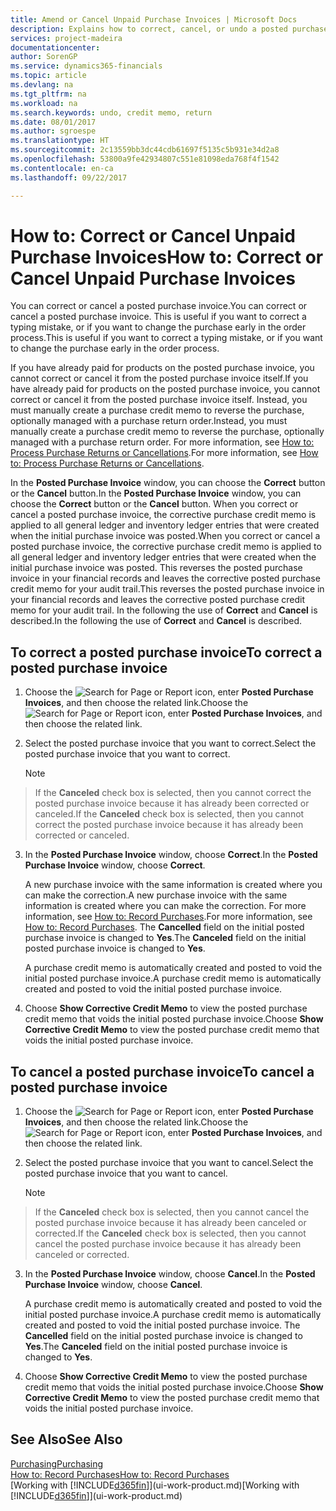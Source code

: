 ```yaml
---
title: Amend or Cancel Unpaid Purchase Invoices | Microsoft Docs
description: Explains how to correct, cancel, or undo a posted purchase invoice and automatically create a purchase credit memo.
services: project-madeira
documentationcenter: 
author: SorenGP
ms.service: dynamics365-financials
ms.topic: article
ms.devlang: na
ms.tgt_pltfrm: na
ms.workload: na
ms.search.keywords: undo, credit memo, return
ms.date: 08/01/2017
ms.author: sgroespe
ms.translationtype: HT
ms.sourcegitcommit: 2c13559bb3dc44cdb61697f5135c5b931e34d2a8
ms.openlocfilehash: 53800a9fe42934807c551e81098eda768f4f1542
ms.contentlocale: en-ca
ms.lasthandoff: 09/22/2017

---
```

# <a name="how-to-correct-or-cancel-unpaid-purchase-invoices"></a><span data-ttu-id="8ecbd-103">How to: Correct or Cancel Unpaid Purchase Invoices</span><span class="sxs-lookup"><span data-stu-id="8ecbd-103">How to: Correct or Cancel Unpaid Purchase Invoices</span></span>
<span data-ttu-id="8ecbd-104">You can correct or cancel a posted purchase invoice.</span><span class="sxs-lookup"><span data-stu-id="8ecbd-104">You can correct or cancel a posted purchase invoice.</span></span> <span data-ttu-id="8ecbd-105">This is useful if you want to correct a typing mistake, or if you want to change the purchase early in the order process.</span><span class="sxs-lookup"><span data-stu-id="8ecbd-105">This is useful if you want to correct a typing mistake, or if you want to change the purchase early in the order process.</span></span>

<span data-ttu-id="8ecbd-106">If you have already paid for products on the posted purchase invoice, you cannot correct or cancel it from the posted purchase invoice itself.</span><span class="sxs-lookup"><span data-stu-id="8ecbd-106">If you have already paid for products on the posted purchase invoice, you cannot correct or cancel it from the posted purchase invoice itself.</span></span> <span data-ttu-id="8ecbd-107">Instead, you must manually create a purchase credit memo to reverse the purchase, optionally managed with a purchase return order.</span><span class="sxs-lookup"><span data-stu-id="8ecbd-107">Instead, you must manually create a purchase credit memo to reverse the purchase, optionally managed with a purchase return order.</span></span> <span data-ttu-id="8ecbd-108">For more information, see [How to: Process Purchase Returns or Cancellations](purchasing-how-process-purchase-returns-cancellations.md).</span><span class="sxs-lookup"><span data-stu-id="8ecbd-108">For more information, see [How to: Process Purchase Returns or Cancellations](purchasing-how-process-purchase-returns-cancellations.md).</span></span>

<span data-ttu-id="8ecbd-109">In the **Posted Purchase Invoice** window, you can choose the **Correct** button or the **Cancel** button.</span><span class="sxs-lookup"><span data-stu-id="8ecbd-109">In the **Posted Purchase Invoice** window, you can choose the **Correct** button or the **Cancel** button.</span></span> <span data-ttu-id="8ecbd-110">When you correct or cancel a posted purchase invoice, the corrective purchase credit memo is applied to all general ledger and inventory ledger entries that were created when the initial purchase invoice was posted.</span><span class="sxs-lookup"><span data-stu-id="8ecbd-110">When you correct or cancel a posted purchase invoice, the corrective purchase credit memo is applied to all general ledger and inventory ledger entries that were created when the initial purchase invoice was posted.</span></span> <span data-ttu-id="8ecbd-111">This reverses the posted purchase invoice in your financial records and leaves the corrective posted purchase credit memo for your audit trail.</span><span class="sxs-lookup"><span data-stu-id="8ecbd-111">This reverses the posted purchase invoice in your financial records and leaves the corrective posted purchase credit memo for your audit trail.</span></span> <span data-ttu-id="8ecbd-112">In the following the use of **Correct** and **Cancel** is described.</span><span class="sxs-lookup"><span data-stu-id="8ecbd-112">In the following the use of **Correct** and **Cancel** is described.</span></span>

## <a name="to-correct-a-posted-purchase-invoice"></a><span data-ttu-id="8ecbd-113">To correct a posted purchase invoice</span><span class="sxs-lookup"><span data-stu-id="8ecbd-113">To correct a posted purchase invoice</span></span>
1. <span data-ttu-id="8ecbd-114">Choose the ![Search for Page or Report](media/ui-search/search_small.png "Search for Page or Report icon") icon, enter **Posted Purchase Invoices**, and then choose the related link.</span><span class="sxs-lookup"><span data-stu-id="8ecbd-114">Choose the ![Search for Page or Report](media/ui-search/search_small.png "Search for Page or Report icon") icon, enter **Posted Purchase Invoices**, and then choose the related link.</span></span>  
2. <span data-ttu-id="8ecbd-115">Select the posted purchase invoice that you want to correct.</span><span class="sxs-lookup"><span data-stu-id="8ecbd-115">Select the posted purchase invoice that you want to correct.</span></span>  

    > [!NOTE]  
>   <span data-ttu-id="8ecbd-116">If the **Canceled** check box is selected, then you cannot correct the posted purchase invoice because it has already been corrected or canceled.</span><span class="sxs-lookup"><span data-stu-id="8ecbd-116">If the **Canceled** check box is selected, then you cannot correct the posted purchase invoice because it has already been corrected or canceled.</span></span>
3. <span data-ttu-id="8ecbd-117">In the **Posted Purchase Invoice** window, choose **Correct**.</span><span class="sxs-lookup"><span data-stu-id="8ecbd-117">In the **Posted Purchase Invoice** window, choose **Correct**.</span></span>

    <span data-ttu-id="8ecbd-118">A new purchase invoice with the same information is created where you can make the correction.</span><span class="sxs-lookup"><span data-stu-id="8ecbd-118">A new purchase invoice with the same information is created where you can make the correction.</span></span> <span data-ttu-id="8ecbd-119">For more information, see [How to: Record Purchases](purchasing-how-record-purchases.md).</span><span class="sxs-lookup"><span data-stu-id="8ecbd-119">For more information, see [How to: Record Purchases](purchasing-how-record-purchases.md).</span></span> <span data-ttu-id="8ecbd-120">The **Cancelled** field on the initial posted purchase invoice is changed to **Yes**.</span><span class="sxs-lookup"><span data-stu-id="8ecbd-120">The **Canceled** field on the initial posted purchase invoice is changed to **Yes**.</span></span>

    <span data-ttu-id="8ecbd-121">A purchase credit memo is automatically created and posted to void the initial posted purchase invoice.</span><span class="sxs-lookup"><span data-stu-id="8ecbd-121">A purchase credit memo is automatically created and posted to void the initial posted purchase invoice.</span></span>
4. <span data-ttu-id="8ecbd-122">Choose **Show Corrective Credit Memo** to view the posted purchase credit memo that voids the initial posted purchase invoice.</span><span class="sxs-lookup"><span data-stu-id="8ecbd-122">Choose **Show Corrective Credit Memo** to view the posted purchase credit memo that voids the initial posted purchase invoice.</span></span>

## <a name="to-cancel-a-posted-purchase-invoice"></a><span data-ttu-id="8ecbd-123">To cancel a posted purchase invoice</span><span class="sxs-lookup"><span data-stu-id="8ecbd-123">To cancel a posted purchase invoice</span></span>
1. <span data-ttu-id="8ecbd-124">Choose the ![Search for Page or Report](media/ui-search/search_small.png "Search for Page or Report icon") icon, enter **Posted Purchase Invoices**, and then choose the related link.</span><span class="sxs-lookup"><span data-stu-id="8ecbd-124">Choose the ![Search for Page or Report](media/ui-search/search_small.png "Search for Page or Report icon") icon, enter **Posted Purchase Invoices**, and then choose the related link.</span></span>  
2. <span data-ttu-id="8ecbd-125">Select the posted purchase invoice that you want to cancel.</span><span class="sxs-lookup"><span data-stu-id="8ecbd-125">Select the posted purchase invoice that you want to cancel.</span></span>

    > [!NOTE]  
>   <span data-ttu-id="8ecbd-126">If the **Canceled** check box is selected, then you cannot cancel the posted purchase invoice because it has already been canceled or corrected.</span><span class="sxs-lookup"><span data-stu-id="8ecbd-126">If the **Canceled** check box is selected, then you cannot cancel the posted purchase invoice because it has already been canceled or corrected.</span></span>
3. <span data-ttu-id="8ecbd-127">In the **Posted Purchase Invoice** window, choose **Cancel**.</span><span class="sxs-lookup"><span data-stu-id="8ecbd-127">In the **Posted Purchase Invoice** window, choose **Cancel**.</span></span>

    <span data-ttu-id="8ecbd-128">A purchase credit memo is automatically created and posted to void the initial posted purchase invoice.</span><span class="sxs-lookup"><span data-stu-id="8ecbd-128">A purchase credit memo is automatically created and posted to void the initial posted purchase invoice.</span></span> <span data-ttu-id="8ecbd-129">The **Cancelled** field on the initial posted purchase invoice is changed to **Yes**.</span><span class="sxs-lookup"><span data-stu-id="8ecbd-129">The **Canceled** field on the initial posted purchase invoice is changed to **Yes**.</span></span>
4. <span data-ttu-id="8ecbd-130">Choose **Show Corrective Credit Memo** to view the posted purchase credit memo that voids the initial posted purchase invoice.</span><span class="sxs-lookup"><span data-stu-id="8ecbd-130">Choose **Show Corrective Credit Memo** to view the posted purchase credit memo that voids the initial posted purchase invoice.</span></span>

## <a name="see-also"></a><span data-ttu-id="8ecbd-131">See Also</span><span class="sxs-lookup"><span data-stu-id="8ecbd-131">See Also</span></span>
[<span data-ttu-id="8ecbd-132">Purchasing</span><span class="sxs-lookup"><span data-stu-id="8ecbd-132">Purchasing</span></span>](purchasing-manage-purchasing.md)  
[<span data-ttu-id="8ecbd-133">How to: Record Purchases</span><span class="sxs-lookup"><span data-stu-id="8ecbd-133">How to: Record Purchases</span></span>](purchasing-how-record-purchases.md)  
<span data-ttu-id="8ecbd-134">[Working with [!INCLUDE[d365fin](includes/d365fin_md.md)]](ui-work-product.md)</span><span class="sxs-lookup"><span data-stu-id="8ecbd-134">[Working with [!INCLUDE[d365fin](includes/d365fin_md.md)]](ui-work-product.md)</span></span>


